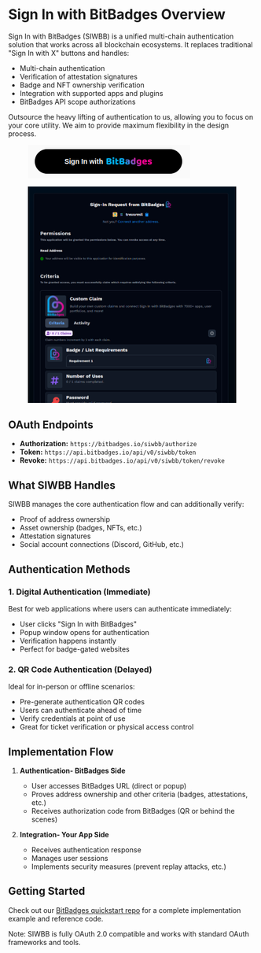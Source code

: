 # Sign In with BitBadges Overview

Sign In with BitBadges (SIWBB) is a unified multi-chain authentication solution that works across all blockchain ecosystems. It replaces traditional "Sign In with X" buttons and handles:

-   Multi-chain authentication
-   Verification of attestation signatures
-   Badge and NFT ownership verification
-   Integration with supported apps and plugins
-   BitBadges API scope authorizations

Outsource the heavy lifting of authentication to us, allowing you to focus on your core utility. We aim to provide maximum flexibility in the design process.

<figure><img src="../../.gitbook/assets/image (77).png" alt=""><figcaption></figcaption></figure>

<figure><img src="../../.gitbook/assets/image.png" alt=""><figcaption></figcaption></figure>

## OAuth Endpoints

-   **Authorization:** `https://bitbadges.io/siwbb/authorize`
-   **Token:** `https://api.bitbadges.io/api/v0/siwbb/token`
-   **Revoke:** `https://api.bitbadges.io/api/v0/siwbb/token/revoke`

## What SIWBB Handles

SIWBB manages the core authentication flow and can additionally verify:

-   Proof of address ownership
-   Asset ownership (badges, NFTs, etc.)
-   Attestation signatures
-   Social account connections (Discord, GitHub, etc.)

## Authentication Methods

### 1. Digital Authentication (Immediate)

Best for web applications where users can authenticate immediately:

-   User clicks "Sign In with BitBadges"
-   Popup window opens for authentication
-   Verification happens instantly
-   Perfect for badge-gated websites

### 2. QR Code Authentication (Delayed)

Ideal for in-person or offline scenarios:

-   Pre-generate authentication QR codes
-   Users can authenticate ahead of time
-   Verify credentials at point of use
-   Great for ticket verification or physical access control

## Implementation Flow

1. **Authentication- BitBadges Side**

    - User accesses BitBadges URL (direct or popup)
    - Proves address ownership and other criteria (badges, attestations, etc.)
    - Receives authorization code from BitBadges (QR or behind the scenes)

2. **Integration- Your App Side**
    - Receives authentication response
    - Manages user sessions
    - Implements security measures (prevent replay attacks, etc.)

## Getting Started

Check out our [BitBadges quickstart repo](https://github.com/BitBadges/bitbadges-quickstart) for a complete implementation example and reference code.

Note: SIWBB is fully OAuth 2.0 compatible and works with standard OAuth frameworks and tools.
